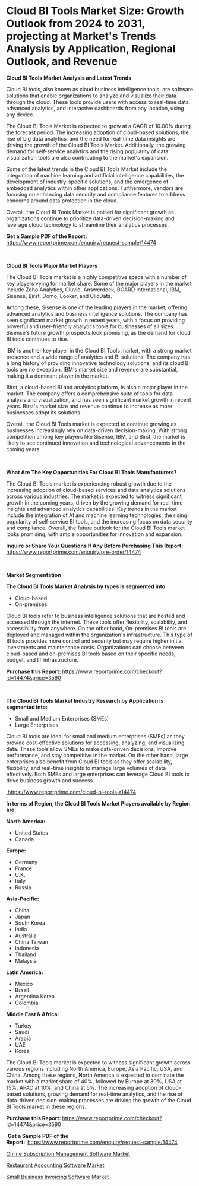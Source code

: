 <p><h1>Cloud BI Tools Market Size: Growth Outlook from 2024 to 2031, projecting at Market's Trends Analysis by Application, Regional Outlook, and Revenue</h1></p><p><strong>Cloud BI Tools Market Analysis and Latest Trends</strong></p>
<p><p>Cloud BI tools, also known as cloud business intelligence tools, are software solutions that enable organizations to analyze and visualize their data through the cloud. These tools provide users with access to real-time data, advanced analytics, and interactive dashboards from any location, using any device.</p><p>The Cloud BI Tools Market is expected to grow at a CAGR of 10.00% during the forecast period. The increasing adoption of cloud-based solutions, the rise of big data analytics, and the need for real-time data insights are driving the growth of the Cloud BI Tools Market. Additionally, the growing demand for self-service analytics and the rising popularity of data visualization tools are also contributing to the market's expansion.</p><p>Some of the latest trends in the Cloud BI Tools Market include the integration of machine learning and artificial intelligence capabilities, the development of industry-specific solutions, and the emergence of embedded analytics within other applications. Furthermore, vendors are focusing on enhancing data security and compliance features to address concerns around data protection in the cloud.</p><p>Overall, the Cloud BI Tools Market is poised for significant growth as organizations continue to prioritize data-driven decision-making and leverage cloud technology to streamline their analytics processes.</p></p>
<p><strong>Get a Sample PDF of the Report:&nbsp;</strong> <a href="https://www.reportprime.com/enquiry/request-sample/14474">https://www.reportprime.com/enquiry/request-sample/14474</a></p>
<p>&nbsp;</p>
<p><strong>Cloud BI Tools Major Market Players</strong></p>
<p><p>The Cloud BI Tools market is a highly competitive space with a number of key players vying for market share. Some of the major players in the market include Zoho Analytics, Cluvio, Answerdock, BOARD International, IBM, Sisense, Birst, Domo, Looker, and ClicData.</p><p>Among these, Sisense is one of the leading players in the market, offering advanced analytics and business intelligence solutions. The company has seen significant market growth in recent years, with a focus on providing powerful and user-friendly analytics tools for businesses of all sizes. Sisense's future growth prospects look promising, as the demand for cloud BI tools continues to rise.</p><p>IBM is another key player in the Cloud BI Tools market, with a strong market presence and a wide range of analytics and BI solutions. The company has a long history of providing innovative technology solutions, and its cloud BI tools are no exception. IBM's market size and revenue are substantial, making it a dominant player in the market.</p><p>Birst, a cloud-based BI and analytics platform, is also a major player in the market. The company offers a comprehensive suite of tools for data analysis and visualization, and has seen significant market growth in recent years. Birst's market size and revenue continue to increase as more businesses adopt its solutions.</p><p>Overall, the Cloud BI Tools market is expected to continue growing as businesses increasingly rely on data-driven decision-making. With strong competition among key players like Sisense, IBM, and Birst, the market is likely to see continued innovation and technological advancements in the coming years.</p></p>
<p>&nbsp;</p>
<p><strong>What Are The Key Opportunities For Cloud BI Tools Manufacturers?</strong></p>
<p><p>The Cloud BI Tools market is experiencing robust growth due to the increasing adoption of cloud-based services and data analytics solutions across various industries. The market is expected to witness significant growth in the coming years, driven by the growing demand for real-time insights and advanced analytics capabilities. Key trends in the market include the integration of AI and machine learning technologies, the rising popularity of self-service BI tools, and the increasing focus on data security and compliance. Overall, the future outlook for the Cloud BI Tools market looks promising, with ample opportunities for innovation and expansion.</p></p>
<p><strong>Inquire or Share Your Questions If Any Before Purchasing This Report:</strong> <a href="https://www.reportprime.com/enquiry/pre-order/14474">https://www.reportprime.com/enquiry/pre-order/14474</a></p>
<p>&nbsp;</p>
<p><strong>Market Segmentation</strong></p>
<p><strong>The Cloud BI Tools Market Analysis by types is segmented into:</strong></p>
<p><ul><li>Cloud-based</li><li>On-premises</li></ul></p>
<p><p>Cloud BI tools refer to business intelligence solutions that are hosted and accessed through the internet. These tools offer flexibility, scalability, and accessibility from anywhere. On the other hand, On-premises BI tools are deployed and managed within the organization's infrastructure. This type of BI tools provides more control and security but may require higher initial investments and maintenance costs. Organizations can choose between cloud-based and on-premises BI tools based on their specific needs, budget, and IT infrastructure.</p></p>
<p><strong>Purchase this Report:&nbsp;</strong><a href="https://www.reportprime.com/checkout?id=14474&price=3590">https://www.reportprime.com/checkout?id=14474&price=3590</a></p>
<p>&nbsp;</p>
<p><strong>The Cloud BI Tools Market Industry Research by Application is segmented into:</strong></p>
<p><ul><li>Small and Medium Enterprises (SMEs)</li><li>Large Enterprises</li></ul></p>
<p><p>Cloud BI tools are ideal for small and medium enterprises (SMEs) as they provide cost-effective solutions for accessing, analyzing, and visualizing data. These tools allow SMEs to make data-driven decisions, improve performance, and stay competitive in the market. On the other hand, large enterprises also benefit from Cloud BI tools as they offer scalability, flexibility, and real-time insights to manage large volumes of data effectively. Both SMEs and large enterprises can leverage Cloud BI tools to drive business growth and success.</p></p>
<p><a href="https://www.reportprime.com/cloud-bi-tools-r14474">&nbsp;https://www.reportprime.com/cloud-bi-tools-r14474</a></p>
<p><strong>In terms of Region, the Cloud BI Tools Market Players available by Region are:</strong></p>
<p>
    <p> <strong> North America: </strong>
        <ul>
            <li>United States</li>
            <li>Canada</li>
        </ul>
        </p> 
    <p> <strong> Europe: </strong>
        <ul>
            <li>Germany</li>
            <li>France</li>
            <li>U.K.</li>
            <li>Italy</li>
            <li>Russia</li>
        </ul>
        </p> 
    <p> <strong> Asia-Pacific: </strong>
        <ul>
            <li>China</li>
            <li>Japan</li>
            <li>South Korea</li>
            <li>India</li>
            <li>Australia</li>
            <li>China Taiwan</li>
            <li>Indonesia</li>
            <li>Thailand</li>
            <li>Malaysia</li>
        </ul>
        </p> 
    <p> <strong> Latin America: </strong>
        <ul>
            <li>Mexico</li>
            <li>Brazil</li>
            <li>Argentina Korea</li>
            <li>Colombia</li>
        </ul>
        </p> 
    <p> <strong> Middle East & Africa: </strong>
        <ul>
            <li>Turkey</li>
            <li>Saudi</li>
            <li>Arabia</li>
            <li>UAE</li>
            <li>Korea</li>
        </ul>
    </p>
    </p>
<p><p>The Cloud BI Tools market is expected to witness significant growth across various regions including North America, Europe, Asia Pacific, USA, and China. Among these regions, North America is expected to dominate the market with a market share of 40%, followed by Europe at 30%, USA at 15%, APAC at 10%, and China at 5%. The increasing adoption of cloud-based solutions, growing demand for real-time analytics, and the rise of data-driven decision-making processes are driving the growth of the Cloud BI Tools market in these regions.</p></p>
<p><strong>Purchase this Report: </strong><a href="https://www.reportprime.com/checkout?id=14474&price=3590">https://www.reportprime.com/checkout?id=14474&price=3590</a></p>
<p>&nbsp;<strong>Get a Sample PDF of the Report:&nbsp;&nbsp;</strong><a href="https://www.reportprime.com/enquiry/request-sample/14474">https://www.reportprime.com/enquiry/request-sample/14474</a></p>
<p><strong></strong></p>
<p><p><a href="https://github.com/sardarp081/Market-Research-Report-List-1/blob/main/online-subscription-management-software-market.md">Online Subscription Management Software Market</a></p><p><a href="https://github.com/pennyaldbrittonh658/Market-Research-Report-List-1/blob/main/restaurant-accounting-software-market.md">Restaurant Accounting Software Market</a></p><p><a href="https://github.com/gcimaudf65/Market-Research-Report-List-1/blob/main/small-business-invoicing-software-market.md">Small Business Invoicing Software Market</a></p></p>